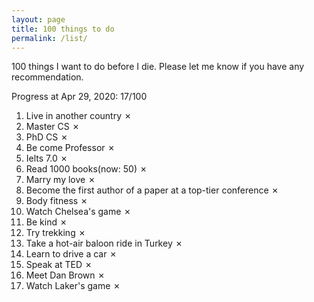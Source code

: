 ```yaml
---
layout: page
title: 100 things to do 
permalink: /list/
---
```

100 things I want to do before I die. Please let me know if you have any recommendation. 

Progress at Apr 29, 2020: 17/100

1. Live in another country ✗ 
2. Master CS ✗ 
3. PhD CS ✗ 
4. Be come Professor ✗ 
5. Ielts 7.0 ✗ 
6. Read 1000 books(now: 50) ✗ 
7. Marry my love ✗ 
8. Become the first author of a paper at a top-tier conference ✗ 
9. Body fitness ✗
10. Watch Chelsea's game ✗
11. Be kind ✗
12. Try trekking ✗
13. Take a hot-air baloon ride in Turkey ✗
14. Learn to drive a car ✗
15. Speak at TED ✗
16. Meet Dan Brown ✗
17. Watch Laker's game ✗

